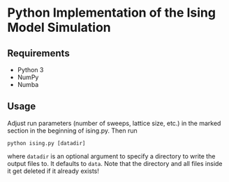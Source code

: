 # Python Implementation of the Ising Model Simulation

## Requirements
- Python 3
- NumPy
- Numba

## Usage
Adjust run parameters (number of sweeps, lattice size, etc.) in the marked section in the
beginning of ising.py.
Then run
```
python ising.py [datadir]
```
where `datadir` is an optional argument to specify a directory to write the output files to.
It defaults to `data`.
Note that the directory and all files inside it get deleted if it already exists!
